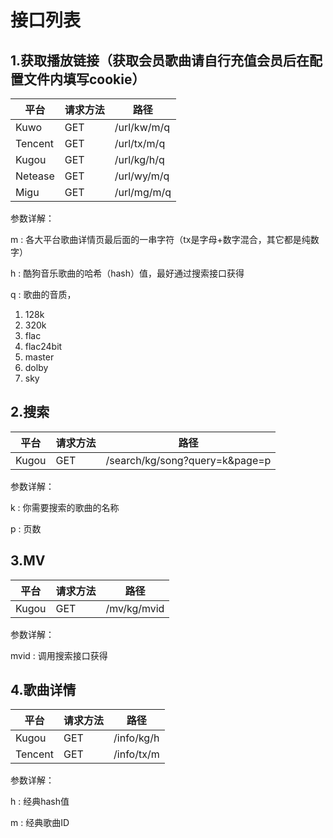 # 接口列表

## 1.获取播放链接（获取会员歌曲请自行充值会员后在配置文件内填写cookie）  

| 平台 |  请求方法      | 路径 |
| ----------- | ----------- | ----------- |
| Kuwo      | GET       | /url/kw/m/q       |
| Tencent   | GET        | /url/tx/m/q       |
| Kugou   | GET        | /url/kg/h/q       |
| Netease   | GET        | /url/wy/m/q      |
| Migu   | GET        | /url/mg/m/q       |  

参数详解：   

m
: 各大平台歌曲详情页最后面的一串字符（tx是字母+数字混合，其它都是纯数字）

h
: 酷狗音乐歌曲的哈希（hash）值，最好通过搜索接口获得

q
: 歌曲的音质，
1. 128k
2. 320k
3. flac
4. flac24bit
5. master
6. dolby
7. sky

## 2.搜索

| 平台      | 请求方法 | 路径 |
| ----------- | ----------- | ----------- |
| Kugou      | GET       | /search/kg/song?query=k&page=p       |

参数详解： 

k
: 你需要搜索的歌曲的名称

p
: 页数

## 3.MV

| 平台      | 请求方法 | 路径 |
| ----------- | ----------- | ----------- |
| Kugou      | GET       | /mv/kg/mvid       |

参数详解： 

mvid
: 调用搜索接口获得

## 4.歌曲详情

| 平台      | 请求方法 | 路径 |
| ----------- | ----------- | ----------- |
| Kugou      | GET       | /info/kg/h       |
| Tencent      | GET       | /info/tx/m       |

参数详解：

h
: 经典hash值

m
: 经典歌曲ID

